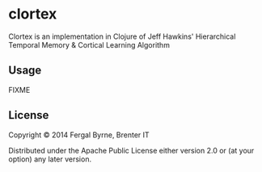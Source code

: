 # clortex

Clortex is an implementation in Clojure of Jeff Hawkins' Hierarchical Temporal Memory & Cortical Learning Algorithm

## Usage

FIXME

## License

Copyright © 2014 Fergal Byrne, Brenter IT

Distributed under the Apache Public License either version 2.0 or (at
your option) any later version.
